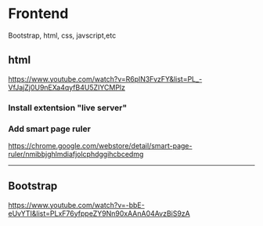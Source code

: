 # Frontend
Bootstrap, html, css, javscript,etc

## html

https://www.youtube.com/watch?v=R6plN3FvzFY&list=PL_-VfJajZj0U9nEXa4qyfB4U5ZIYCMPlz

### Install extentsion "live server"

### Add smart page ruler

https://chrome.google.com/webstore/detail/smart-page-ruler/nmibbjghlmdiafjolcphdggihcbcedmg

___________________________________________________________________________________________________________________________________________________________________________________
## Bootstrap

https://www.youtube.com/watch?v=-bbE-eUvYTI&list=PLxF76yfppeZY9Nn90xAAnA04AvzBiS9zA
